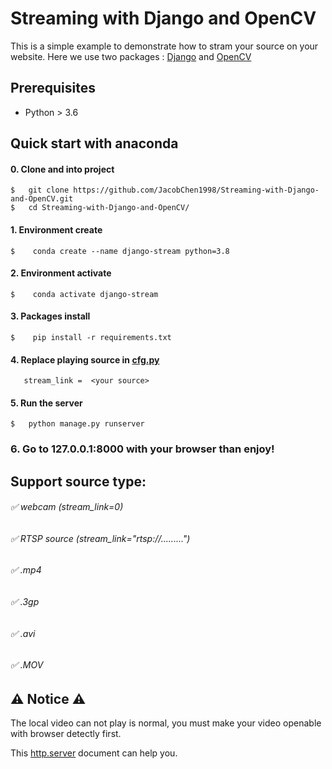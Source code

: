 <h1> Streaming with Django and OpenCV </h1>

This is a simple example to demonstrate how to stram your source on your website.
Here we use two packages : [Django](https://www.djangoproject.com/) and [OpenCV](https://opencv.org/)


## Prerequisites 
- Python > 3.6

## Quick start with anaconda 

#### 0. Clone and into project 
```
$   git clone https://github.com/JacobChen1998/Streaming-with-Django-and-OpenCV.git
$   cd Streaming-with-Django-and-OpenCV/
```



#### 1. Environment create
```
$    conda create --name django-stream python=3.8
```

#### 2. Environment activate
```
$    conda activate django-stream
```

#### 3. Packages install
```
$    pip install -r requirements.txt
```

#### 4. Replace playing source in [cfg.py](https://github.com/JacobChen1998/Streaming-with-Django-and-OpenCV/blob/main/cfg.py)
```
   stream_link =  <your source>
```

#### 5. Run the server
```
$   python manage.py runserver
```

### 6. Go to 127.0.0.1:8000 with your browser than enjoy!


## Support source type:

###### :white_check_mark: webcam (stream_link=0)

###### :white_check_mark: RTSP source (stream_link="rtsp://.........")

###### :white_check_mark: .mp4

###### :white_check_mark: .3gp

###### :white_check_mark: .avi

###### :white_check_mark: .MOV


## :warning: Notice :warning:
The local video can not play is normal, you must make your video openable with browser detectly first.

This [http.server](https://docs.python.org/3/library/http.server.html) document can help you.
